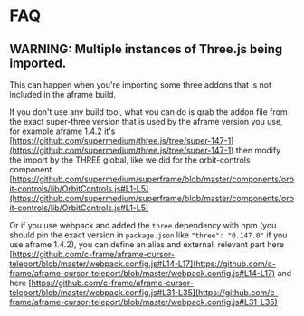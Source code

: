 # FAQ

## WARNING: Multiple instances of Three.js being imported.
This can happen when you're importing some three addons that is not included in the aframe build.

If you don't use any build tool, what you can do is grab the addon file from the exact super-three version that is used by the aframe version you use, for example aframe 1.4.2 it's [https://github.com/supermedium/three.js/tree/super-147-1](https://github.com/supermedium/three.js/tree/super-147-1) 
then modify the import by the THREE global, like we did for the orbit-controls component [https://github.com/supermedium/superframe/blob/master/components/orbit-controls/lib/OrbitControls.js#L1-L5](https://github.com/supermedium/superframe/blob/master/components/orbit-controls/lib/OrbitControls.js#L1-L5)

Or if you use webpack and added the `three` dependency with npm (you should pin the exact version in `package.json` like `"three": "0.147.0"` if you use aframe 1.4.2), you can define an alias and external, relevant part here [https://github.com/c-frame/aframe-cursor-teleport/blob/master/webpack.config.js#L14-L17](https://github.com/c-frame/aframe-cursor-teleport/blob/master/webpack.config.js#L14-L17) and here [https://github.com/c-frame/aframe-cursor-teleport/blob/master/webpack.config.js#L31-L35](https://github.com/c-frame/aframe-cursor-teleport/blob/master/webpack.config.js#L31-L35)